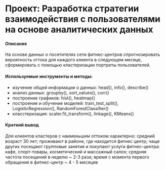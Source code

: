 # Проект: Разработка стратегии взаимодействия с пользователями на основе аналитических данных
#### Описание 
На основе данных о посетителях сети фитнес-центров спрогнозировать вероятность оттока для каждого клиента в следующем месяце, сформировать с помощью кластеризации портреты пользователей.

#### Используемые инструменты и методы:
* изучение общей информации о данных: head(), info(), describe()
* анализ данных: groupby(), sort_values(), corr()
* построение графиков: hist(), heatmap()
* построение и обучение моделей: train_test_split(), LogisticRegression(), RandomForestClassifier()
* класстеризация: scaler.fit_transform(), linkage(), KMeans()


#### Краткий вывод
Для клиентов кластеров с наименьшим оттоком характерно: cредний возраст 30 лет; проживают в районе, где находится фитнес центр; чаще других посещают групповые занятия и покупают услуги фитнес-центра: кафе, спорт-товары, косметический и массажный салон; средняя частота посещений в неделю ~ 2-3 раза; время с момента первого обращения в фитнес-центр ~ 4 - 5 месяцев